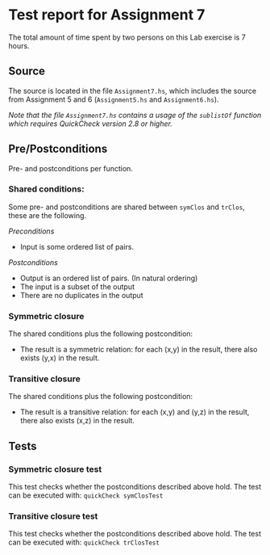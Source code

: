 # Test report for Assignment 7
The total amount of time spent by two persons on this Lab exercise is 7 hours.

## Source
The source is located in the file `Assignment7.hs`, which includes the source from Assignment 5 and 6 (`Assignment5.hs` and `Assignment6.hs`).

*Note that the file `Assignment7.hs` contains a usage of the `sublistOf` function which requires QuickCheck version 2.8 or higher.*

## Pre/Postconditions
Pre- and postconditions per function.

### Shared conditions:
Some pre- and postconditions are shared between `symClos` and `trClos`, these are the following.

*Preconditions*
- Input is some ordered list of pairs.

*Postconditions*
- Output is an ordered list of pairs. (In natural ordering)
- The input is a subset of the output
- There are no duplicates in the output

### Symmetric closure
The shared conditions plus the following postcondition:
- The result is a symmetric relation: for each (x,y) in the result, there also exists (y,x) in the result.  


### Transitive closure
The shared conditions plus the following postcondition:
- The result is a transitive relation: for each (x,y) and (y,z) in the result, there also exists (x,z) in the result.

## Tests

### Symmetric closure test
This test checks whether the postconditions described above hold. The test can be executed with:
 `quickCheck symClosTest`

### Transitive closure test
This test checks whether the postconditions described above hold. The test can be executed with:
 `quickCheck trClosTest`
